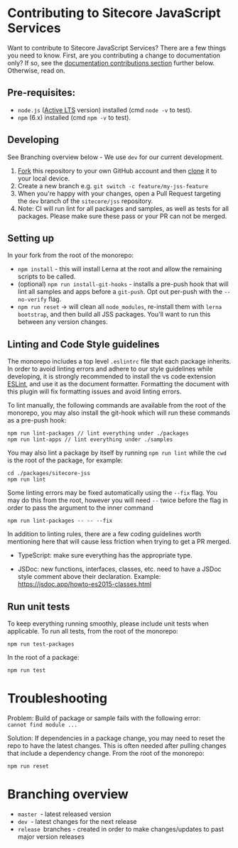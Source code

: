 # Contributing to Sitecore JavaScript Services

Want to contribute to Sitecore JavaScript Services? There are a few things you need to know. First, are you contributing a change to documentation only? If so, see the [documentation contributions section](#documentation-contribution) further below. Otherwise, read on.

## Pre-requisites:

- `node.js` ([Active LTS](https://nodejs.org/en/about/releases/) version) installed (cmd `node -v` to test).
- `npm` (6.x) installed (cmd `npm -v` to test).

## Developing

See Branching overview below - We use `dev` for our current development.

1. [Fork](https://help.github.com/articles/fork-a-repo/) this repository to your own GitHub account and then [clone](https://help.github.com/articles/cloning-a-repository/) it to your local device.
2. Create a new branch e.g. `git switch -c feature/my-jss-feature`
3. When you're happy with your changes, open a Pull Request targeting the `dev` branch of the `sitecore/jss` repository. 
4. Note: CI will run lint for all packages and samples, as well as tests for all packages. Please make sure these pass or your PR can not be merged.

## Setting up

In your fork from the root of the monorepo:

- `npm install` - this will install Lerna at the root and allow the remaining scripts to be called.
- (optional) `npm run install-git-hooks` - installs a pre-push hook that will lint all samples and apps before a `git-push`. Opt out per-push with the `--no-verify` flag.
- `npm run reset` -> will clean all `node_modules`, re-install them with `lerna bootstrap`, and then build all JSS packages. You'll want to run this between any version changes.

## Linting and Code Style guidelines

The monorepo includes a top level `.eslintrc` file that each package inherits. In order to avoid linting errors and adhere to our style guidelines while developing, it is strongly recommended to install the vs code extension  [ESLint](https://marketplace.visualstudio.com/items?itemName=dbaeumer.vscode-eslint), and use it as the document formatter. Formatting the document with this plugin will fix formatting issues and avoid linting errors.

To lint manually, the following commands are available from the root of the monorepo, you may also install the git-hook which will run these commands as a pre-push hook:

```shell
npm run lint-packages // lint everything under ./packages
npm run lint-apps // lint everything under ./samples
```

You may also lint a package by itself by running `npm run lint` while the `cwd` is the root of the package, for example:

```shell
cd ./packages/sitecore-jss
npm run lint
```

Some linting errors may be fixed automatically using the `--fix` flag. You may do this from the root, however you will need `--` twice before the flag in order to pass the argument to the inner command

```shell
npm run lint-packages -- -- --fix 
```

In addition to linting rules, there are a few coding guidelines worth mentioning here that will cause less friction when trying to get a PR merged.

- TypeScript: make sure everything has the appropriate type.

- JSDoc: new functions, interfaces, classes, etc. need to have a JSDoc style comment above their declaration. Example: https://jsdoc.app/howto-es2015-classes.html

## Run unit tests

To keep everything running smoothly, please include unit tests when applicable.
To run all tests, from the root of the monorepo:

```shell
npm run test-packages
```

In the root of a package:

```shell
npm run test
```

# Troubleshooting

Problem: Build of package or sample fails with the following error: `cannot find module ...`

Solution: If dependencies in a package change, you may need to reset the repo to have the latest changes. This is often needed after pulling changes that include a dependency change.
From the root of the monorepo:

```shell
npm run reset
```

# Branching overview

* `master `- latest released version
* `dev `- latest changes for the next release
* `release `branches - created in order to make changes/updates to past major version releases

